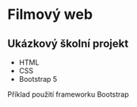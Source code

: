 # Filmový web
## Ukázkový školní projekt
* HTML
* CSS 
* Bootstrap 5

Příklad použití frameworku Bootstrap